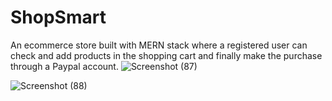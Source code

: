 #                                                                 ShopSmart
An ecommerce store built with MERN stack where a registered
user can check and add products in the shopping cart and finally make the
purchase through a Paypal account.
![Screenshot (87)](https://user-images.githubusercontent.com/55985163/173839848-98dd3fad-034e-4bd1-85ef-3a0cfef606a5.png)

![Screenshot (88)](https://user-images.githubusercontent.com/55985163/173840099-37919d73-8ca3-4d54-a48f-4a3b2a135c94.png)
